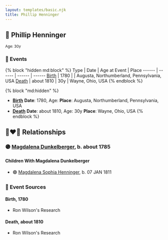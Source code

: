 ```yaml
---
layout: templates/basic.njk
title: Phillip Henninger
---
```

## 🔵 Phillip Henninger
<small>Age: 30y</small>

### 📆 Events

{% block "hidden md:block" %}
Type | Date | Age at Event | Place
------ | ------ | ------ | ------
[Birth](#event-event-2) | 1780 |  | Augusta, Northumberland, Pennsylvania, USA
[Death](#event-event-3) | about 1810 | 30y | Wayne, Ohio, USA
{% endblock %}

{% block "md:hidden" %}
- **[Birth](#event-event-2)**
**Date**: 1780, Age:
**Place**: Augusta, Northumberland, Pennsylvania, USA
- **[Death](#event-event-3)**
**Date**: about 1810, Age: 30y
**Place**: Wayne, Ohio, USA
{% endblock %}

## 👩‍❤️‍👨 Relationships

### 🟣 [Magdalena Dunkelberger](/people/9/94381550), b. about 1785

#### Children With Magdalena Dunkelberger
* 🟣 [Magdalena Sophia Henninger](/people/6/64241610), b. 07 JAN 1811
### 📰 Event Sources

#### <a id="event-event-2"></a> Birth, 1780
* Ron Wilson's Research

#### <a id="event-event-3"></a> Death, about 1810
* Ron Wilson's Research